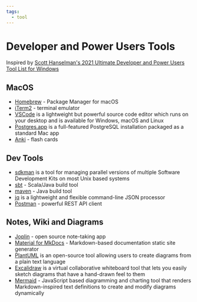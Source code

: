 ```yaml
---
tags:
  - tool
---
```


# Developer and Power Users Tools

Inspired by [Scott Hanselman's 2021 Ultimate Developer and Power Users Tool List for Windows](https://www.hanselman.com/blog/scott-hanselmans-2021-ultimate-developer-and-power-users-tool-list-for-windows)

## MacOS

- [Homebrew](https://brew.sh) - Package Manager for macOS
- [iTerm2](https://iterm2.com/) - terminal emulator
- [VSCode](https://code.visualstudio.com) is a lightweight but powerful source code editor which runs on your desktop and is available for Windows, macOS and Linux
- [Postgres.app](https://postgresapp.com) is a full-featured PostgreSQL installation packaged as a standard Mac app
- [Anki](https://apps.ankiweb.net) - flash cards

## Dev Tools

- [sdkman](https://sdkman.io/) is a tool for managing parallel versions of multiple Software Development Kits on most Unix based systems
- [sbt](https://www.scala-sbt.org) - Scala/Java build tool
- [maven](https://maven.apache.org) - Java build tool
- [jq](https://stedolan.github.io/jq/) is a lightweight and flexible command-line JSON processor
- [Postman](https://www.postman.com/) - powerful REST API client

## Notes, Wiki and Diagrams

- [Joplin](https://joplinapp.org/) - open source note-taking app
- [Material for MkDocs](https://squidfunk.github.io/mkdocs-material/) - Markdown-based documentation static site generator
- [PlantUML](https://plantuml.com/) is an open-source tool allowing users to create diagrams from a plain text language
- [Excalidraw](https://excalidraw.com/) is a virtual collaborative whiteboard tool that lets you easily sketch diagrams that have a hand-drawn feel to them
- [Mermaid](https://mermaid.js.org/) - JavaScript based diagramming and charting tool that renders Markdown-inspired text definitions to create and modify diagrams dynamically
